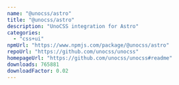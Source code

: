 ```yaml
---
name: "@unocss/astro"
title: "@unocss/astro"
description: "UnoCSS integration for Astro"
categories:
  - "css+ui"
npmUrl: "https://www.npmjs.com/package/@unocss/astro"
repoUrl: "https://github.com/unocss/unocss"
homepageUrl: "https://github.com/unocss/unocss#readme"
downloads: 765881
downloadFactor: 0.02
---
```

